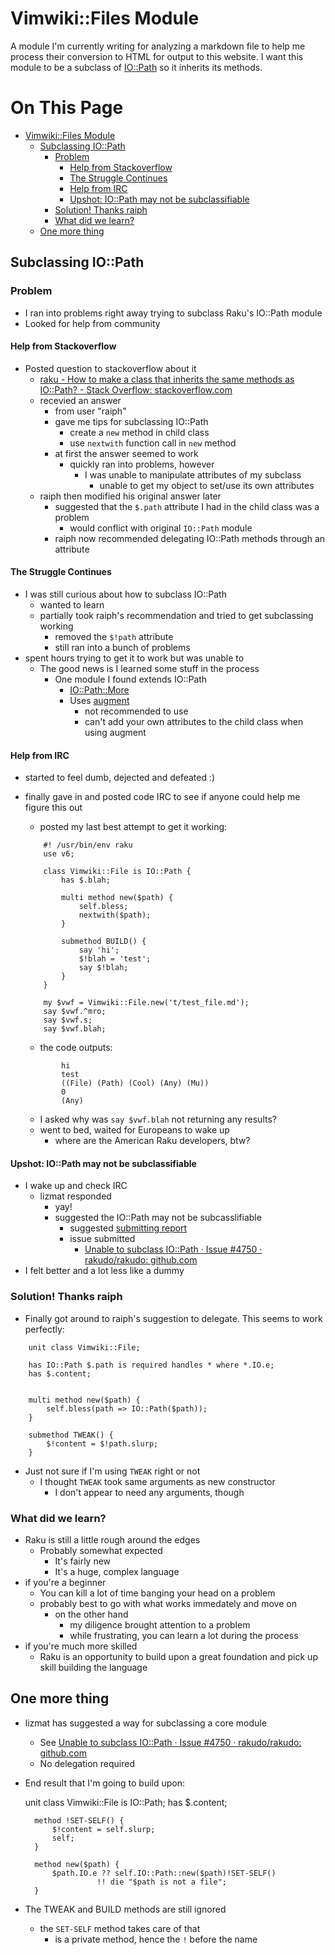 # Vimwiki::Files Module

A module I'm currently writing for analyzing a markdown file to help me process
their conversion to HTML for output to this website. I want this module to be a
subclass of [IO::Path](https://docs.raku.org/type/IO::Path) so it inherits its
methods.

# On This Page

- [Vimwiki::Files Module](#vimwikifiles-module)
    - [Subclassing IO::Path](#subclassing-iopath)
        - [Problem](#problem)
            - [Help from Stackoverflow](#help-from-stackoverflow)
            - [The Struggle Continues](#the-struggle-continues)
            - [Help from IRC](#help-from-irc)
            - [Upshot: IO::Path may not be subclassifiable](#upshot-iopath-may-not-be-subclassifiable)
        - [Solution! Thanks raiph](#solution-thanks-raiph)
        - [What did we learn?](#what-did-we-learn)
    - [One more thing](#one-more-thing)

## Subclassing IO::Path

### Problem
* I ran into problems right away trying to subclass Raku's IO::Path module
* Looked for help from community

#### Help from Stackoverflow
* Posted question to stackoverflow about it
    * [raku - How to make a class that inherits the same methods as IO::Path? - Stack Overflow: stackoverflow.com](https://stackoverflow.com/questions/70919945/how-to-make-a-class-that-inherits-the-same-methods-as-iopath/70920126#70920126)
    * recevied an answer
        * from user "raiph"
        * gave me tips for subclassing IO::Path
            * create a `new` method in child class
            * use `nextwith` function call in `new` method
        * at first the answer seemed to work
            * quickly ran into problems, however
                * I was unable to manipulate attributes of my subclass
                    * unable to get my object to set/use its own attributes
    * raiph then modified his original answer later
        * suggested that the `$.path` attribute I had in the child class was a problem
            * would conflict with original `IO::Path` module
        * raiph now recommended delegating IO::Path methods through an attribute

#### The Struggle Continues
* I was still curious about how to subclass IO::Path
    * wanted to learn 
    * partially took raiph's recommendation and tried to get subclassing working
        * removed the `$!path` attribute 
        * still ran into a bunch of problems 
* spent hours trying to get it to work but was unable to
    * The good news is I learned some stuff in the process 
        * One module I found extends IO::Path
            * [IO::Path::More ](https://raku.land/github:labster/IO::Path::More)
            * Uses [augment](https://docs.raku.org/syntax/augment)
                * not recommended to use 
                * can't add your own attributes to the child class when using augment

#### Help from IRC
* started to feel dumb, dejected and defeated :)
* finally gave in and posted code IRC to see if anyone could help me figure this out
    * posted my last best attempt to get it working:
    
    ```
        #! /usr/bin/env raku
        use v6;

        class Vimwiki::File is IO::Path {
            has $.blah;

            multi method new($path) {
                self.bless;
                nextwith($path);
            }

            submethod BUILD() {
                say 'hi';
                $!blah = 'test';
                say $!blah;
            }
        }

        my $vwf = Vimwiki::File.new('t/test_file.md');
        say $vwf.^mro;
        say $vwf.s;
        say $vwf.blah;
    ```
    
    * the code outputs:
        
    ```
            hi
            test
            ((File) (Path) (Cool) (Any) (Mu))
            0
            (Any)
    ```
    
    * I asked why was `say $vwf.blah` not returning any results?
    * went to bed, waited for Europeans to wake up
        * where are the American Raku developers, btw? 

#### Upshot: IO::Path may not be subclassifiable
* I wake up and check IRC
    * lizmat responded
        * yay! 
        * suggested the IO::Path may not be subcasslifiable 
            * suggested [submitting report](https://github.com/rakudo/rakudo/issues/new)
            * issue submitted 
                *  [Unable to subclass IO::Path · Issue #4750 · rakudo/rakudo: github.com](https://github.com/rakudo/rakudo/issues/4750)
* I felt better and a lot less like a dummy

### Solution! Thanks raiph
* Finally got around to raiph's suggestion to delegate. This seems to work perfectly:
```
    unit class Vimwiki::File;

    has IO::Path $.path is required handles * where *.IO.e;
    has $.content;


    multi method new($path) {
        self.bless(path => IO::Path($path));
    }

    submethod TWEAK() {
        $!content = $!path.slurp;
    }
```
* Just not sure if I'm using `TWEAK` right or not 
    * I thought `TWEAK` took same arguments as new constructor
        * I don't appear to need any arguments, though 
        
### What did we learn?
* Raku is still a little rough around the edges
    * Probably somewhat expected
        * It's fairly new
        * It's a huge, complex language 
* if you're a beginner
    * You can kill a lot of time banging your head on a problem
    * probably best to go with what works immedately and move on
        * on the other hand
            * my diligence brought attention to a problem 
            * while frustrating, you can learn a lot during the process
* if you're much more skilled
    * Raku is an opportunity to build upon a great foundation and pick up skill building the language 

## One more thing
* lizmat has suggested a way for subclassing a core module
    * See  [Unable to subclass IO::Path · Issue #4750 · rakudo/rakudo: github.com](https://github.com/rakudo/rakudo/issues/4750)
    * No delegation required
* End result that I'm going to build upon:
    
    unit class Vimwiki::File is IO::Path;
        has $.content;
        
        method !SET-SELF() {
            $!content = self.slurp;
            self;
        }

        method new($path) {
            $path.IO.e ?? self.IO::Path::new($path)!SET-SELF() 
                      !! die "$path is not a file";
        }

* The TWEAK and BUILD methods are still ignored
    * the `SET-SELF` method takes care of that 
        * is a private method, hence the `!` before the name 
